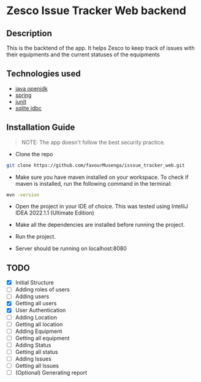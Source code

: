 # Zesco Issue Tracker Web backend

## Description

This is the backtend of the app. It helps Zesco to keep track of issues with their equipments and the current statuses of the equipments

## Technologies used

- [java openjdk](https://openjdk.java.net/)
- [spring](https://spring.io/)
- [junit](https://junit.org/junit5/)
- [sqlite jdbc](https://github.com/xerial/sqlite-jdbc/)


## Installation Guide

> NOTE: The app doesn't follow the best security practice.

- Clone the repo

```bash
git clone https://github.com/favourMusenga/isssue_tracker_web.git
```

- Make sure you have maven installed on your workspace. To check if maven is installed, run the following command in the terminal: 

```bash
mvn -version
```

- Open the project in your IDE of choice. This was tested using IntelliJ IDEA 2022.1.1 (Ultimate Edition)

- Make all the dependencies are installed before running the project.

- Run the project.

- Server should be running on localhost:8080


## TODO

- [x] Initial Structure
- [ ] Adding roles of users
- [ ] Adding users
- [x] Getting all users
- [x] User Authentication
- [ ] Adding Location
- [ ] Getting all location
- [ ] Adding Equipment
- [ ] Getting all equipment
- [ ] Adding Status
- [ ] Getting all status
- [ ] Adding Issues
- [ ] Getting all Issues
- [ ] (Optional) Generating report
